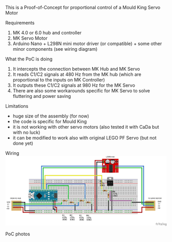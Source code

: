 This is a Proof-of-Concept for proportional control of a Mould King Servo Motor

Requirements
1) MK 4.0 or 6.0 hub and controller
2) MK Servo Motor
3) Arduino Nano + L298N mini motor driver (or compatible) + some other minor components (see wiring diagram)

What the PoC is doing
1) It intercepts the connection between MK Hub and MK Servo
2) It reads C1/C2 signals at 480 Hz from the MK hub (which are proportional to the inputs on MK Controller) 
3) It outputs these C1/C2 signals at 980 Hz for the MK Servo
4) There are also some workarounds specific for MK Servo to solve fluttering and power saving 

Limitations
- huge size of the assembly (for now)
- the code is specific for Mould King
- it is not working with other servo motors (also tested it with CaDa but with no luck)
- it can be modified to work also with original LEGO PF Servo (but not done yet)

Wiring
![alt text](https://github.com/igrolabs/ServoBrick/blob/main/ServoBrick%20v1_bb.png?raw=true)

PoC photos
